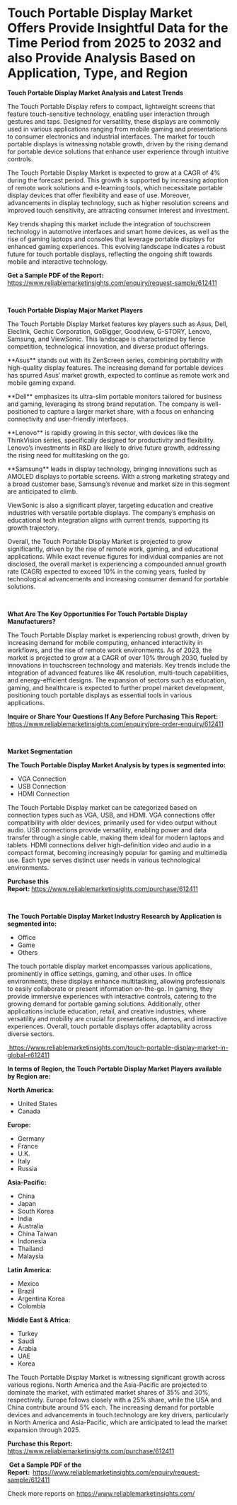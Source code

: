 <p><h1>Touch Portable Display Market Offers Provide Insightful Data for the Time Period from 2025 to 2032 and also Provide Analysis Based on Application, Type, and Region</h1></p><p><strong>Touch Portable Display Market Analysis and Latest Trends</strong></p>
<p><p>The Touch Portable Display refers to compact, lightweight screens that feature touch-sensitive technology, enabling user interaction through gestures and taps. Designed for versatility, these displays are commonly used in various applications ranging from mobile gaming and presentations to consumer electronics and industrial interfaces. The market for touch portable displays is witnessing notable growth, driven by the rising demand for portable device solutions that enhance user experience through intuitive controls.</p><p>The Touch Portable Display Market is expected to grow at a CAGR of 4% during the forecast period. This growth is supported by increasing adoption of remote work solutions and e-learning tools, which necessitate portable display devices that offer flexibility and ease of use. Moreover, advancements in display technology, such as higher resolution screens and improved touch sensitivity, are attracting consumer interest and investment. </p><p>Key trends shaping this market include the integration of touchscreen technology in automotive interfaces and smart home devices, as well as the rise of gaming laptops and consoles that leverage portable displays for enhanced gaming experiences. This evolving landscape indicates a robust future for touch portable displays, reflecting the ongoing shift towards mobile and interactive technology.</p></p>
<p><strong>Get a Sample PDF of the Report:&nbsp;</strong> <a href="https://www.reliablemarketinsights.com/enquiry/request-sample/612411?utm_campaign=3583&utm_medium=2&utm_source=Github&utm_content=ia&utm_term=29032025&utm_id=touch-portable-display">https://www.reliablemarketinsights.com/enquiry/request-sample/612411</a></p>
<p>&nbsp;</p>
<p><strong>Touch Portable Display Major Market Players</strong></p>
<p><p>The Touch Portable Display Market features key players such as Asus, Dell, Eleclink, Gechic Corporation, GoBigger, Goodview, G-STORY, Lenovo, Samsung, and ViewSonic. This landscape is characterized by fierce competition, technological innovation, and diverse product offerings.</p><p>**Asus** stands out with its ZenScreen series, combining portability with high-quality display features. The increasing demand for portable devices has spurred Asus’ market growth, expected to continue as remote work and mobile gaming expand. </p><p>**Dell** emphasizes its ultra-slim portable monitors tailored for business and gaming, leveraging its strong brand reputation. The company is well-positioned to capture a larger market share, with a focus on enhancing connectivity and user-friendly interfaces. </p><p>**Lenovo** is rapidly growing in this sector, with devices like the ThinkVision series, specifically designed for productivity and flexibility. Lenovo’s investments in R&D are likely to drive future growth, addressing the rising need for multitasking on the go.</p><p>**Samsung** leads in display technology, bringing innovations such as AMOLED displays to portable screens. With a strong marketing strategy and a broad customer base, Samsung’s revenue and market size in this segment are anticipated to climb.</p><p>ViewSonic is also a significant player, targeting education and creative industries with versatile portable displays. The company’s emphasis on educational tech integration aligns with current trends, supporting its growth trajectory.</p><p>Overall, the Touch Portable Display Market is projected to grow significantly, driven by the rise of remote work, gaming, and educational applications. While exact revenue figures for individual companies are not disclosed, the overall market is experiencing a compounded annual growth rate (CAGR) expected to exceed 10% in the coming years, fueled by technological advancements and increasing consumer demand for portable solutions.</p></p>
<p>&nbsp;</p>
<p><strong>What Are The Key Opportunities For Touch Portable Display Manufacturers?</strong></p>
<p><p>The Touch Portable Display market is experiencing robust growth, driven by increasing demand for mobile computing, enhanced interactivity in workflows, and the rise of remote work environments. As of 2023, the market is projected to grow at a CAGR of over 10% through 2030, fueled by innovations in touchscreen technology and materials. Key trends include the integration of advanced features like 4K resolution, multi-touch capabilities, and energy-efficient designs. The expansion of sectors such as education, gaming, and healthcare is expected to further propel market development, positioning touch portable displays as essential tools in various applications.</p></p>
<p><strong>Inquire or Share Your Questions If Any Before Purchasing This Report:</strong> <a href="https://www.reliablemarketinsights.com/enquiry/pre-order-enquiry/612411?utm_campaign=3583&utm_medium=2&utm_source=Github&utm_content=ia&utm_term=29032025&utm_id=touch-portable-display">https://www.reliablemarketinsights.com/enquiry/pre-order-enquiry/612411</a></p>
<p>&nbsp;</p>
<p><strong>Market Segmentation</strong></p>
<p><strong>The Touch Portable Display Market Analysis by types is segmented into:</strong></p>
<p><ul><li>VGA Connection</li><li>USB Connection</li><li>HDMI Connection</li></ul></p>
<p><p>The Touch Portable Display market can be categorized based on connection types such as VGA, USB, and HDMI. VGA connections offer compatibility with older devices, primarily used for video output without audio. USB connections provide versatility, enabling power and data transfer through a single cable, making them ideal for modern laptops and tablets. HDMI connections deliver high-definition video and audio in a compact format, becoming increasingly popular for gaming and multimedia use. Each type serves distinct user needs in various technological environments.</p></p>
<p><strong>Purchase this Report:&nbsp;</strong><a href="https://www.reliablemarketinsights.com/purchase/612411?utm_campaign=3583&utm_medium=2&utm_source=Github&utm_content=ia&utm_term=29032025&utm_id=touch-portable-display">https://www.reliablemarketinsights.com/purchase/612411</a></p>
<p>&nbsp;</p>
<p><strong>The Touch Portable Display Market Industry Research by Application is segmented into:</strong></p>
<p><ul><li>Office</li><li>Game</li><li>Others</li></ul></p>
<p><p>The touch portable display market encompasses various applications, prominently in office settings, gaming, and other uses. In office environments, these displays enhance multitasking, allowing professionals to easily collaborate or present information on-the-go. In gaming, they provide immersive experiences with interactive controls, catering to the growing demand for portable gaming solutions. Additionally, other applications include education, retail, and creative industries, where versatility and mobility are crucial for presentations, demos, and interactive experiences. Overall, touch portable displays offer adaptability across diverse sectors.</p></p>
<p><a href="https://www.reliablemarketinsights.com/touch-portable-display-market-in-global-r612411?utm_campaign=3583&utm_medium=2&utm_source=Github&utm_content=ia&utm_term=29032025&utm_id=touch-portable-display">&nbsp;https://www.reliablemarketinsights.com/touch-portable-display-market-in-global-r612411</a></p>
<p><strong>In terms of Region, the Touch Portable Display Market Players available by Region are:</strong></p>
<p>
    <p> <strong> North America: </strong>
        <ul>
            <li>United States</li>
            <li>Canada</li>
        </ul>
        </p> 
    <p> <strong> Europe: </strong>
        <ul>
            <li>Germany</li>
            <li>France</li>
            <li>U.K.</li>
            <li>Italy</li>
            <li>Russia</li>
        </ul>
        </p> 
    <p> <strong> Asia-Pacific: </strong>
        <ul>
            <li>China</li>
            <li>Japan</li>
            <li>South Korea</li>
            <li>India</li>
            <li>Australia</li>
            <li>China Taiwan</li>
            <li>Indonesia</li>
            <li>Thailand</li>
            <li>Malaysia</li>
        </ul>
        </p> 
    <p> <strong> Latin America: </strong>
        <ul>
            <li>Mexico</li>
            <li>Brazil</li>
            <li>Argentina Korea</li>
            <li>Colombia</li>
        </ul>
        </p> 
    <p> <strong> Middle East & Africa: </strong>
        <ul>
            <li>Turkey</li>
            <li>Saudi</li>
            <li>Arabia</li>
            <li>UAE</li>
            <li>Korea</li>
        </ul>
    </p>
    </p>
<p><p>The Touch Portable Display Market is witnessing significant growth across various regions. North America and the Asia-Pacific are projected to dominate the market, with estimated market shares of 35% and 30%, respectively. Europe follows closely with a 25% share, while the USA and China contribute around 5% each. The increasing demand for portable devices and advancements in touch technology are key drivers, particularly in North America and Asia-Pacific, which are anticipated to lead the market expansion through 2025.</p></p>
<p><strong>Purchase this Report: </strong><a href="https://www.reliablemarketinsights.com/purchase/612411?utm_campaign=3583&utm_medium=2&utm_source=Github&utm_content=ia&utm_term=29032025&utm_id=touch-portable-display">https://www.reliablemarketinsights.com/purchase/612411</a></p>
<p>&nbsp;<strong>Get a Sample PDF of the Report:&nbsp;&nbsp;</strong><a href="https://www.reliablemarketinsights.com/enquiry/request-sample/612411?utm_campaign=3583&utm_medium=2&utm_source=Github&utm_content=ia&utm_term=29032025&utm_id=touch-portable-display">https://www.reliablemarketinsights.com/enquiry/request-sample/612411</a></p>
<p><strong></strong></p>
<p>Check more reports on <a href="https://www.reliablemarketinsights.com/?utm_campaign=3583&utm_medium=2&utm_source=Github&utm_content=ia&utm_term=29032025&utm_id=touch-portable-display">https://www.reliablemarketinsights.com/</a></p>